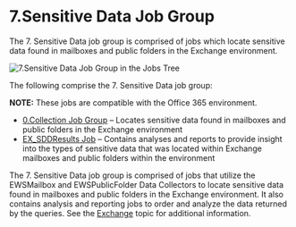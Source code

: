 # 7.Sensitive Data Job Group

The 7. Sensitive Data job group is comprised of jobs which locate sensitive data found in mailboxes
and public folders in the Exchange environment.

![7.Sensitive Data Job Group in the Jobs Tree](/img/product_docs/accessanalyzer/11.6/admin/hostmanagement/jobstree.webp)

The following comprise the 7. Sensitive Data job group:

**NOTE:** These jobs are compatible with the Office 365 environment.

- [0.Collection Job Group](/docs/accessanalyzer/11.6/solutions/exchange/sensitivedata/collection/overview.md)
  – Locates sensitive data found in mailboxes and public folders in the Exchange environment
- [EX_SDDResults Job](/docs/accessanalyzer/11.6/solutions/exchange/sensitivedata/ex_sddresults.md)
  – Contains analyses and reports to provide insight into the types of sensitive data that was
  located within Exchange mailboxes and public folders within the environment

The 7. Sensitive Data job group is comprised of jobs that utilize the EWSMailbox and EWSPublicFolder
Data Collectors to locate sensitive data found in mailboxes and public folders in the Exchange
environment. It also contains analysis and reporting jobs to order and analyze the data returned by
the queries. See the
[Exchange](/docs/accessanalyzer/11.6/admin/settings/exchange.md)
topic for additional information.
